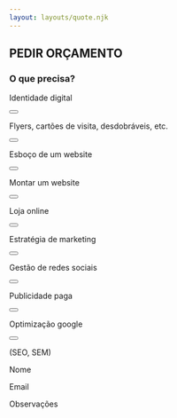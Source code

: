 ```yaml
---
layout: layouts/quote.njk
---
```


## PEDIR ORÇAMENTO

### O que precisa?

<div class="questions-1">

<p>Identidade digital</p>
<button></button>

<p>Flyers, cartões de visita, desdobráveis, etc.</p>
<button></button>

<p>Esboço de um website</p>
<button></button>

<p>Montar um website</p>
<button></button>

<p>Loja online</p>
<button></button>

</div>

<div class="questions-2">

<p>Estratégia de marketing</p>
<button></button>

<p>Gestão de redes sociais</p>
<button></button>

<p>Publicidade paga</p>
<button></button>

<p>Optimização google</p>
<button></button>
<p class="reduce">(SEO, SEM)</p>

</div>

<div class="personal_info">

<p>Nome</p>
<form></form>

<p>Email</p>
<form></form>

<p>Observações</p>
<form></form>

</div>

